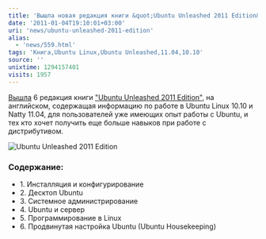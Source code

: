 ```yaml
---
title: 'Вышла новая редакция книги &quot;Ubuntu Unleashed 2011 Edition&quot;'
date: '2011-01-04T19:10:01+03:00'
uri: 'news/ubuntu-unleashed-2011-edition'
alias: 
  - 'news/559.html'
tags: 'Книга,Ubuntu Linux,Ubuntu Unleashed,11.04,10.10'
source: ''
unixtime: 1294157401
visits: 1957
---
```

[Вышла](http://matthewhelmke.net/2011/01/03/ubuntu-unleashed-2011-edition/) 6 редакция книги ["Ubuntu Unleashed 2011 Edition"](http://www.amazon.com/Ubuntu-Unleashed-2011-Covering-10-10/dp/0672333449/), на английском, содержащая информацию по работе в Ubuntu Linux 10.10 и Natty 11.04, для пользователей уже имеющих опыт работы с Ubuntu, и тех кто хочет получить еще больше навыков при работе с дистрибутивом.

![Ubuntu Unleashed 2011 Edition](img/2011/01/04/19-00/ubuntu-unleashed-2011-edition.jpg)

### Содержание:

*   1\. Инсталляция и конфигурирование
*   2\. Десктоп Ubuntu
*   3\. Системное администрирование
*   4\. Ubuntu и сервер
*   5\. Программирование в Linux
*   6\. Продвинутая настройка Ubuntu (Ubuntu Housekeeping)
